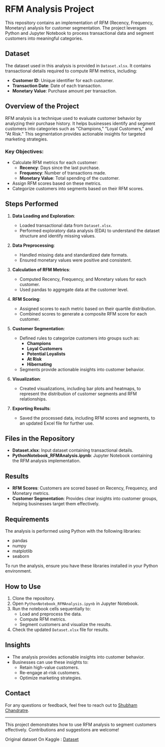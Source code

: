 # RFM Analysis Project

This repository contains an implementation of RFM (Recency, Frequency, Monetary) analysis for customer segmentation. The project leverages Python and Jupyter Notebook to process transactional data and segment customers into meaningful categories.

## Dataset
The dataset used in this analysis is provided in `Dataset.xlsx`. It contains transactional details required to compute RFM metrics, including:
- **Customer ID**: Unique identifier for each customer.
- **Transaction Date**: Date of each transaction.
- **Monetary Value**: Purchase amount per transaction.

## Overview of the Project
RFM analysis is a technique used to evaluate customer behavior by analyzing their purchase history. It helps businesses identify and segment customers into categories such as "Champions," "Loyal Customers," and "At Risk." This segmentation provides actionable insights for targeted marketing strategies.

### Key Objectives:
- Calculate RFM metrics for each customer:
  - **Recency**: Days since the last purchase.
  - **Frequency**: Number of transactions made.
  - **Monetary Value**: Total spending of the customer.
- Assign RFM scores based on these metrics.
- Categorize customers into segments based on their RFM scores.

## Steps Performed
1. **Data Loading and Exploration**:
   - Loaded transactional data from `Dataset.xlsx`.
   - Performed exploratory data analysis (EDA) to understand the dataset structure and identify missing values.

2. **Data Preprocessing**:
   - Handled missing data and standardized date formats.
   - Ensured monetary values were positive and consistent.

3. **Calculation of RFM Metrics**:
   - Computed Recency, Frequency, and Monetary values for each customer.
   - Used pandas to aggregate data at the customer level.

4. **RFM Scoring**:
   - Assigned scores to each metric based on their quartile distribution.
   - Combined scores to generate a composite RFM score for each customer.

5. **Customer Segmentation**:
   - Defined rules to categorize customers into groups such as:
     - **Champions**
     - **Loyal Customers**
     - **Potential Loyalists**
     - **At Risk**
     - **Hibernating**
   - Segments provide actionable insights into customer behavior.

6. **Visualization**:
   - Created visualizations, including bar plots and heatmaps, to represent the distribution of customer segments and RFM relationships.

7. **Exporting Results**:
   - Saved the processed data, including RFM scores and segments, to an updated Excel file for further use.

## Files in the Repository
- **Dataset.xlsx**: Input dataset containing transactional details.
- **PythonNotebook_RFMAnalysis.ipynb**: Jupyter Notebook containing the RFM analysis implementation.

## Results
- **RFM Scores**: Customers are scored based on Recency, Frequency, and Monetary metrics.
- **Customer Segmentation**: Provides clear insights into customer groups, helping businesses target them effectively.

## Requirements
The analysis is performed using Python with the following libraries:
- pandas
- numpy
- matplotlib
- seaborn

To run the analysis, ensure you have these libraries installed in your Python environment.

## How to Use
1. Clone the repository.
2. Open `PythonNotebook_RFMAnalysis.ipynb` in Jupyter Notebook.
3. Run the notebook cells sequentially to:
   - Load and preprocess the data.
   - Compute RFM metrics.
   - Segment customers and visualize the results.
4. Check the updated `Dataset.xlsx` file for results.

## Insights
- The analysis provides actionable insights into customer behavior.
- Businesses can use these insights to:
  - Retain high-value customers.
  - Re-engage at-risk customers.
  - Optimize marketing strategies.

## Contact
For any questions or feedback, feel free to reach out to [Shubham Chandratre](https://github.com/ShubhamChandratre).

---

This project demonstrates how to use RFM analysis to segment customers effectively. Contributions and suggestions are welcome!

Original dataset On Kaggle : [Dataset](https://www.kaggle.com/datasets/vivek468/superstore-dataset-final)